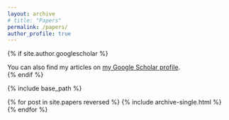 ```yaml
---
layout: archive
# title: "Papers"
permalink: /papers/
author_profile: true
---
```


{% if site.author.googlescholar %}
  <div class="wordwrap">You can also find my articles on <a href="{{site.author.googlescholar}}">my Google Scholar profile</a>.</div>
{% endif %}

{% include base_path %}

{% for post in site.papers reversed %}
  {% include archive-single.html %}
{% endfor %}
